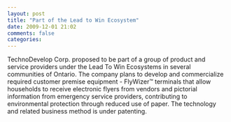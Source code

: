 ```yaml
---
layout: post
title: "Part of the Lead to Win Ecosystem"
date: 2009-12-01 21:02
comments: false
categories: 
---
```

<p>TechnoDevelop Corp. proposed to be part of a group of product and service providers under the Lead To Win Ecosystems in several communities of Ontario. The company plans to develop and commercialize required customer premise equipment - FlyWizer™ terminals that allow households to receive electronic flyers from vendors and pictorial information from emergency service providers, contributing to environmental protection through reduced use of paper. The technology and related business method is under patenting.</p>